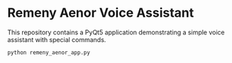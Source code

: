 # Remeny Aenor Voice Assistant

This repository contains a PyQt5 application demonstrating a simple voice assistant with special commands.

```
python remeny_aenor_app.py
```

